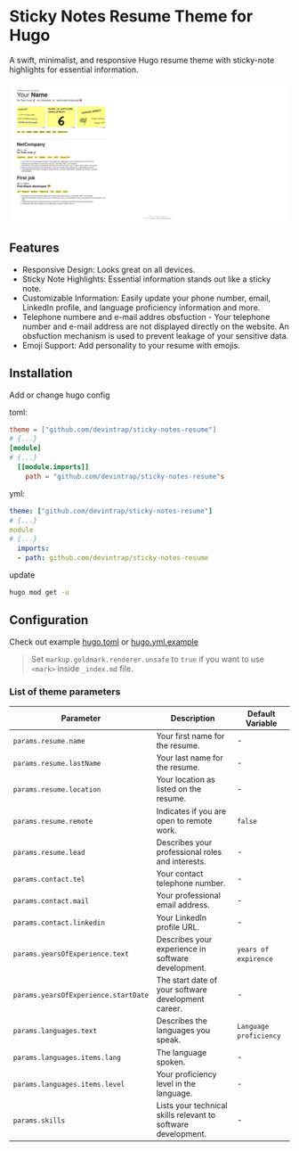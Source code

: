 # Sticky Notes Resume Theme for Hugo

A swift, minimalist, and responsive Hugo resume theme with sticky-note highlights for essential information.

![example-resume-notes-resume-page](images/demo.webp)

## Features

- Responsive Design: Looks great on all devices.
- Sticky Note Highlights: Essential information stands out like a sticky note.
- Customizable Information: Easily update your phone number, email, LinkedIn profile, and language proficiency information and more.
- Telephone numbere and e-mail addres obsfuction - Your telephone number and e-mail address are not displayed directly on the website. An obsfuction mechanism is used to prevent leakage of your sensitive data.
- Emoji Support: Add personality to your resume with emojis.

## Installation


Add or change hugo config

toml:
```toml
theme = ["github.com/devintrap/sticky-notes-resume"]
# {...}
[module]
# {...}  
  [[module.imports]]
    path = "github.com/devintrap/sticky-notes-resume"s
```

yml:
```yaml
theme: ["github.com/devintrap/sticky-notes-resume"]
# {...}
module
# {...}
  imports:
  - path: github.com/devintrap/sticky-notes-resume
```

update
```bash
hugo mod get -u
```

## Configuration

Check out example [hugo.toml](/hugo.toml.example) or [hugo.yml.example](/hugo.yml)

> Set `markup.goldmark.renderer.unsafe` to `true`  if you want to use `<mark>` inside `_index.md` file.

### List of theme parameters
| Parameter | Description | Default Variable |
|-----------|-------------|------------------|
| `params.resume.name` | Your first name for the resume. | - |
| `params.resume.lastName` | Your last name for the resume. | - |
| `params.resume.location` | Your location as listed on the resume. | - |
| `params.resume.remote` | Indicates if you are open to remote work. | `false` |
| `params.resume.lead` | Describes your professional roles and interests. | - |
| `params.contact.tel` | Your contact telephone number. | - |
| `params.contact.mail` | Your professional email address. | - |
| `params.contact.linkedin` | Your LinkedIn profile URL. | - |
| `params.yearsOfExperience.text` | Describes your experience in software development. | `years of expirence` |
| `params.yearsOfExperience.startDate` | The start date of your software development career. | - |
| `params.languages.text` | Describes the languages you speak. | `Language proficiency` |
| `params.languages.items.lang` | The language spoken. | - |
| `params.languages.items.level` | Your proficiency level in the language. | - |
| `params.skills` | Lists your technical skills relevant to software development. | - |